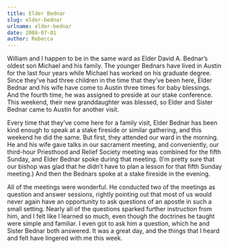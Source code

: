```yaml
---
title: Elder Bednar
slug: elder-bednar
urlname: elder-bednar
date: 2008-07-01
author: Rebecca
---
```

William and I happen to be in the same ward as Elder David A. Bednar&#x02bc;s
oldest son Michael and his family. The younger Bednars have lived in Austin for
the last four years while Michael has worked on his graduate degree. Since
they&#x02bc;ve had three children in the time that they&#x02bc;ve been here,
Elder Bednar and his wife have come to Austin three times for baby blessings.
And the fourth time, he was assigned to preside at our stake conference. This
weekend, their new granddaughter was blessed, so Elder and Sister Bednar came to
Austin for another visit.

Every time that they&#x02bc;ve come here for a family visit, Elder Bednar has
been kind enough to speak at a stake fireside or similar gathering, and this
weekend he did the same. But first, they attended our ward in the morning. He
and his wife gave talks in our sacrament meeting, and conveniently, our
third-hour Priesthood and Relief Society meeting was combined for the fifth
Sunday, and Elder Bednar spoke during that meeting. (I&#x02bc;m pretty sure that
our bishop was glad that he didn&#x02bc;t have to plan a lesson for that fifth
Sunday meeting.) And then the Bednars spoke at a stake fireside in the evening.

All of the meetings were wonderful. He conducted two of the meetings as question
and answer sessions, rightly pointing out that most of us would never again have
an opportunity to ask questions of an apostle in such a small setting. Nearly
all of the questions sparked further instruction from him, and I felt like I
learned so much, even though the doctrines he taught were simple and familiar. I
even got to ask him a question, which he and Sister Bednar both answered. It was
a great day, and the things that I heard and felt have lingered with me this
week.
